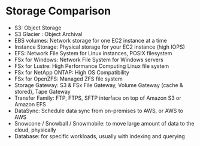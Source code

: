 # Storage Comparison
- S3: Object Storage
- S3 Glacier : Object Archival
- EBS volumes: Network storage for one EC2 instance at a time
- Instance Storage: Physical storage for your EC2 instance (high IOPS)
- EFS: Network File System for Linux instances, POSIX filesystem
- FSx for Windows: Network File System for Windows servers
- FSx for Lustre: High Performance Computing Linux file system
- FSx for NetApp ONTAP: High OS Compatibility
- FSx for OpenZFS: Managed ZFS file system
- Storage Gateway: S3 & FSx File Gateway, Volume Gateway (cache & stored), Tape Gateway
- Transfer Family: FTP, FTPS, SFTP interface on top of Amazon S3 or Amazon EFS
- DataSync: Schedule data sync from on-premises to AWS, or AWS to AWS
- Snowcone / Snowball / Snowmobile: to move large amount of data to the cloud, physically
- Database: for specific workloads, usually with indexing and querying
